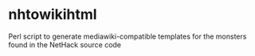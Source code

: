 # nhtowikihtml
Perl script to generate mediawiki-compatible templates for the monsters found in the NetHack source code
